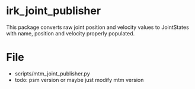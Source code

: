 irk_joint_publisher
==========
This package converts raw joint position and velocity values to JointStates with
name, position and velocity properly populated.

# File 
* scripts/mtm\_joint\_publisher.py
* todo: psm version or maybe just modify mtm version
